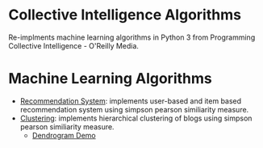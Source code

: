 # Collective Intelligence Algorithms
Re-implments machine learning algorithms in Python 3 from Programming Collective Intelligence - O'Reilly Media.

# Machine Learning Algorithms
* [Recommendation System](https://github.com/RSimran/Collective-Intelligence-Algorithmns/tree/master/Recommendation): implements user-based and item based recommendation system using simpson pearson similiarity measure.
* [Clustering](https://github.com/RSimran/Collective-Intelligence-Algorithmns/tree/master/Clustering): implements hierarchical clustering of blogs using simpson pearson similiarity measure.
  * [Dendrogram Demo](https://raw.githubusercontent.com/RSimran/Collective-Intelligence-Algorithmns/master/Clustering/cluster.jpeg)
